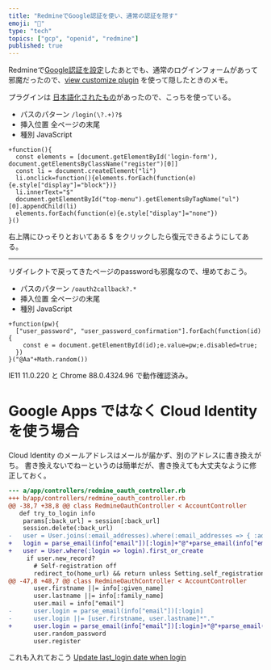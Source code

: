 ```yaml
---
title: "RedmineでGoogle認証を使い、通常の認証を隠す"
emoji: "🔐"
type: "tech"
topics: ["gcp", "openid", "redmine"]
published: true
---
```


Redmineで[Google認証を設定](https://blog.tsuchinokometal.com/2020/05/10/redmine_google_oauth2/)したあとでも、通常のログインフォームがあって邪魔だったので、[view customize plugin](https://www.redmine.org/plugins/view_customize) を使って隠したときのメモ。

プラグインは [日本語化されたもの](https://github.com/9yUXEf6O/redmine_omniauth_google)があったので、こっちを使っている。

- パスのパターン `/login(\?.+)?$`
- 挿入位置	全ページの末尾
- 種別	JavaScript

``` javascript:
+function(){
  const elements = [document.getElementById('login-form'), document.getElementsByClassName("register")[0]]
  const li = document.createElement("li")
  li.onclick=function(){elements.forEach(function(e){e.style["display"]="block"})}
  li.innerText="$"
  document.getElementById("top-menu").getElementsByTagName("ul")[0].appendChild(li)
  elements.forEach(function(e){e.style["display"]="none"})
}()
```

右上隅にひっそりとおいてある $ をクリックしたら復元できるようにしてある。

----

リダイレクトで戻ってきたページのpasswordも邪魔なので、埋めておこう。

- パスのパターン `/oauth2callback?.*`
- 挿入位置  全ページの末尾
- 種別 JavaScript

``` javascript:
+function(pw){
  ["user_password", "user_password_confirmation"].forEach(function(id){
    const e = document.getElementById(id);e.value=pw;e.disabled=true;
  })
}("@Aa"+Math.random())
```

IE11 11.0.220 と Chrome 88.0.4324.96 で動作確認済み。

# Google Apps ではなく Cloud Identity を使う場合

Cloud Identity のメールアドレスはメールが届かず、別のアドレスに書き換えがち。
書き換えないでねーというのは簡単だが、書き換えても大丈夫なように修正しておく。

```diff ruby:redmine_oauth_controller.rb
--- a/app/controllers/redmine_oauth_controller.rb
+++ b/app/controllers/redmine_oauth_controller.rb
@@ -38,7 +38,8 @@ class RedmineOauthController < AccountController
   def try_to_login info
    params[:back_url] = session[:back_url]
    session.delete(:back_url)
-   user = User.joins(:email_addresses).where(:email_addresses => { :address => info["email"] }).first_or_create
+   login = parse_email(info["email"])[:login]+"@"+parse_email(info["email"])[:domain]
+   user = User.where(:login => login).first_or_create
     if user.new_record?
       # Self-registration off
       redirect_to(home_url) && return unless Setting.self_registration?
@@ -47,8 +48,7 @@ class RedmineOauthController < AccountController
       user.firstname ||= info[:given_name]
       user.lastname ||= info[:family_name]
       user.mail = info["email"]
-      user.login = parse_email(info["email"])[:login]
-      user.login ||= [user.firstname, user.lastname]*"."
+      user.login = parse_email(info["email"])[:login]+"@"+parse_email(info["email"])[:domain]
       user.random_password
       user.register
```

これも入れておこう
[Update last_login date when login](https://github.com/twinslash/redmine_omniauth_google/commit/5b0bc6a6fac3a20dc7e2bea58e0860d7ea044976)